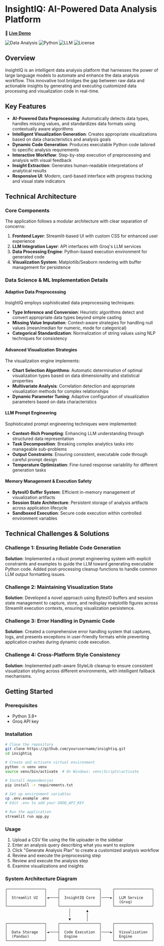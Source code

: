 # InsightIQ: AI-Powered Data Analysis Platform

**🔗 [Live Demo](https://insightiq000.streamlit.app/)** 

![Data Analysis](https://img.shields.io/badge/Data%20Analysis-Automated-blue)
![Python](https://img.shields.io/badge/Python-3.8%2B-green)
![LLM](https://img.shields.io/badge/LLM-Integrated-purple)
![License](https://img.shields.io/badge/License-MIT-yellow)

## Overview

InsightIQ is an intelligent data analysis platform that harnesses the power of large language models to automate and enhance the data analysis workflow. This innovative tool bridges the gap between raw data and actionable insights by generating and executing customized data processing and visualization code in real-time.

## Key Features

- **AI-Powered Data Preprocessing**: Automatically detects data types, handles missing values, and standardizes data formats using contextually aware algorithms
- **Intelligent Visualization Generation**: Creates appropriate visualizations based on data characteristics and analysis goals
- **Dynamic Code Generation**: Produces executable Python code tailored to specific analysis requirements
- **Interactive Workflow**: Step-by-step execution of preprocessing and analysis with visual feedback
- **Insight Extraction**: Generates human-readable interpretations of analytical results
- **Responsive UI**: Modern, card-based interface with progress tracking and visual state indicators

## Technical Architecture

### Core Components

The application follows a modular architecture with clear separation of concerns:

1. **Frontend Layer**: Streamlit-based UI with custom CSS for enhanced user experience
2. **LLM Integration Layer**: API interfaces with Groq's LLM services
3. **Data Processing Engine**: Python-based execution environment for generated code
4. **Visualization System**: Matplotlib/Seaborn rendering with buffer management for persistence

### Data Science & ML Implementation Details

#### Adaptive Data Preprocessing

InsightIQ employs sophisticated data preprocessing techniques:

- **Type Inference and Conversion**: Heuristic algorithms detect and convert appropriate data types beyond simple casting
- **Missing Value Imputation**: Context-aware strategies for handling null values (mean/median for numeric, mode for categorical)
- **Categorical Standardization**: Normalization of string values using NLP techniques for consistency

#### Advanced Visualization Strategies

The visualization engine implements:

- **Chart Selection Algorithms**: Automatic determination of optimal visualization types based on data dimensionality and statistical properties
- **Multivariate Analysis**: Correlation detection and appropriate visualization methods for complex relationships
- **Dynamic Parameter Tuning**: Adaptive configuration of visualization parameters based on data characteristics

#### LLM Prompt Engineering

Sophisticated prompt engineering techniques were implemented:

- **Context-Rich Prompting**: Enhancing LLM understanding through structured data representation
- **Task Decomposition**: Breaking complex analytics tasks into manageable sub-problems
- **Output Constraints**: Ensuring consistent, executable code through careful prompt design
- **Temperature Optimization**: Fine-tuned response variability for different generation tasks

#### Memory Management & Execution Safety

- **BytesIO Buffer System**: Efficient in-memory management of visualization artifacts
- **Session State Architecture**: Persistent storage of analysis artifacts across application lifecycle
- **Sandboxed Execution**: Secure code execution within controlled environment variables

## Technical Challenges & Solutions

### Challenge 1: Ensuring Reliable Code Generation

**Solution**: Implemented a robust prompt engineering system with explicit constraints and examples to guide the LLM toward generating executable Python code. Added post-processing cleanup functions to handle common LLM output formatting issues.

### Challenge 2: Maintaining Visualization State

**Solution**: Developed a novel approach using BytesIO buffers and session state management to capture, store, and redisplay matplotlib figures across Streamlit execution contexts, ensuring visualization persistence.

### Challenge 3: Error Handling in Dynamic Code

**Solution**: Created a comprehensive error handling system that captures, logs, and presents exceptions in user-friendly formats while preventing application crashes during dynamic code execution.

### Challenge 4: Cross-Platform Style Consistency

**Solution**: Implemented path-aware StyleLib cleanup to ensure consistent visualization styling across different environments, with intelligent fallback mechanisms.

## Getting Started

### Prerequisites

- Python 3.8+
- Groq API key

### Installation

```bash
# Clone the repository
git clone https://github.com/yourusername/insightiq.git
cd insightiq

# Create and activate virtual environment
python -m venv venv
source venv/bin/activate  # On Windows: venv\Scripts\activate

# Install dependencies
pip install -r requirements.txt

# Set up environment variables
cp .env.example .env
# Edit .env to add your GROQ_API_KEY

# Run the application
streamlit run app.py
```

### Usage
1. Upload a CSV file using the file uploader in the sidebar
2. Enter an analysis query describing what you want to explore
3. Click "Generate Analysis Plan" to create a customized analysis workflow
4. Review and execute the preprocessing step
5. Review and execute the analysis step
6. Examine visualizations and insights

### System Architecture Diagram

```
┌─────────────────┐     ┌──────────────────┐     ┌─────────────────┐
│                 │     │                  │     │                 │
│  Streamlit UI   │◄────┤  InsightIQ Core  │────►│  LLM Service    │
│                 │     │                  │     │  (Groq)         │
└─────────────────┘     └──────────────────┘     └─────────────────┘
                             │       ▲
                             │       │
                             ▼       │
┌─────────────────┐     ┌──────────────────┐     ┌─────────────────┐
│                 │     │                  │     │                 │
│  Data Storage   │◄────┤  Code Execution  │────►│  Visualization  │
│  (Pandas)       │     │  Engine          │     │  Engine         │
└─────────────────┘     └──────────────────┘     └─────────────────┘
```

